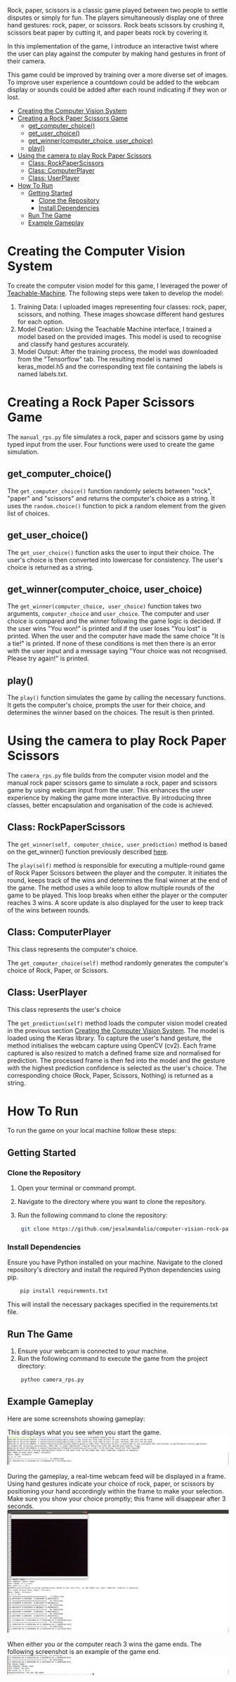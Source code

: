 
Rock, paper, scissors is a classic game played between two people to settle disputes or simply for fun. The players simultaneously display one of three hand gestures: rock, paper, or scissors. Rock beats scissors by crushing it, scissors beat paper by cutting it, and paper beats rock by covering it.

In this implementation of the game, I introduce an interactive twist where the user can play against the computer by making hand gestures in front of their camera.

This game could be improved by training over a more diverse set of images. To improve user experience a countdown could be added to the webcam display or sounds could be added after each round indicating if they won or lost. 



- [Creating the Computer Vision System](#creating-the-computer-vision-system)
- [Creating a Rock Paper Scissors Game](#creating-a-rock-paper-scissors-game)
	- [get\_computer\_choice()](#get_computer_choice)
	- [get\_user\_choice()](#get_user_choice)
	- [get\_winner(computer\_choice, user\_choice)](#get_winnercomputer_choice-user_choice)
	- [play()](#play)
- [Using the camera to play Rock Paper Scissors](#using-the-camera-to-play-rock-paper-scissors)
	- [Class: RockPaperScissors](#class-rockpaperscissors)
	- [Class: ComputerPlayer](#class-computerplayer)
	- [Class: UserPlayer](#class-userplayer)
- [How To Run](#how-to-run)
	- [Getting Started](#getting-started)
		- [Clone the Repository](#clone-the-repository)
		- [Install Dependencies](#install-dependencies)
	- [Run The Game](#run-the-game)
	- [Example Gameplay](#example-gameplay)




# Creating the Computer Vision System

To create the computer vision model for this game, I leveraged the power of [Teachable-Machine](https://teachablemachine.withgoogle.com). The following steps were taken to develop the model:

1) Training Data: I uploaded images representing four classes: rock, paper, scissors, and nothing. These images showcase different hand gestures for each option.
2) Model Creation: Using the Teachable Machine interface, I trained a model based on the provided images. This model is used to recognise and classify hand gestures accurately.
3) Model Output: After the training process, the model was downloaded from the "Tensorflow" tab. The resulting model is named keras_model.h5 and the corresponding text file containing the labels is named labels.txt.


# Creating a Rock Paper Scissors Game

The `manual_rps.py` file simulates a rock, paper and scissors game by using typed input from the user. Four functions were used to create the game simulation. 

## get_computer_choice()
The `get_computer_choice()` function randomly selects between "rock", "paper" and "scissors" and returns the computer's choice as a string. It uses the `random.choice()` function to pick a random element from the given list of choices.

## get_user_choice()
The `get_user_choice()` function asks the user to input their choice. The user's choice is then converted into lowercase for consistency. The user's choice is returned as a string.

## get_winner(computer_choice, user_choice)
The `get_winner(computer_choice, user_choice)` function takes two arguments, `computer_choice` and `user_choice`. The computer and user choice is compared and the winner following the game logic is decided. If the user wins "You won!" is printed and if the user loses "You lost" is printed. When the user and the computer have made the same choice "It is a tie!" is printed. If none of these conditions is met then there is an error with the user input and a message saying "Your choice was not recognised. Please try again!" is printed. 

## play()

The `play()` function simulates the game by calling the necessary functions. It gets the computer's choice, prompts the user for their choice, and determines the winner based on the choices. The result is then printed.

# Using the camera to play Rock Paper Scissors

The `camera_rps.py` file builds from the computer vision model and the manual rock paper scissors game to simulate a rock, paper and scissors game by using webcam input from the user. This enhances the user experience by making the game more interactive. By introducing three classes, better encapsulation and organisation of the code is achieved.

## Class: RockPaperScissors

The `get_winner(self, computer_choice, user_prediction)` method is based on the get_winner() function previously described [here](#get_winnercomputer_choice-user_choice).

The `play(self)` method is responsible for executing a multiple-round game of Rock Paper Scissors between the player and the computer. It initiates the round, keeps track of the wins and determines the final winner at the end of the game. The method uses a while loop to allow multiple rounds of the game to be played. This loop breaks when either the player or the computer reaches 3 wins. A score update is also displayed for the user to keep track of the wins between rounds. 

## Class: ComputerPlayer
This class represents the computer's choice.

The `get_computer_choice(self)` method randomly generates the computer's choice of Rock, Paper, or Scissors.

## Class: UserPlayer
This class represents the user's choice

The `get_prediction(self)` method loads the computer vision model created in the previous section [Creating the Computer Vision System](#creating-the-computer-vision-system). The model is loaded using the Keras library. To capture the user's hand gesture, the method initialises the webcam capture using OpenCV (cv2). Each frame captured is also resized to match a defined frame size and normalised for prediction. The processed frame is then fed into the model and the gesture with the highest prediction confidence is selected as the user's choice. The corresponding choice (Rock, Paper, Scissors, Nothing) is returned as a string.

# How To Run

To run the game on your local machine follow these steps:

## Getting Started

### Clone the Repository

1. Open your terminal or command prompt.
2. Navigate to the directory where you want to clone the repository.
3. Run the following command to clone the repository:

   ```bash
	git clone https://github.com/jesalmandalia/computer-vision-rock-paper-scissors.git
   ```

### Install Dependencies

Ensure you have Python installed on your machine. Navigate to the cloned repository's directory and install the required Python dependencies using pip.
``` bash
	pip install requirements.txt
```

This will install the necessary packages specified in the requirements.txt file.

## Run The Game

1. Ensure your webcam is connected to your machine.
2. Run the following command to execute the game from the project directory:
   ``` bash
	python camera_rps.py
   ```

## Example Gameplay
Here are some screenshots showing gameplay:

This displays what you see when you start the game. 
![Screenshot 1](screenshots/example_start.png)

During the gameplay, a real-time webcam feed will be displayed in a frame. Using hand gestures indicate your choice of rock, paper, or scissors by positioning your hand accordingly within the frame to make your selection. Make sure you show your choice promptly; this frame will disappear after 3 seconds.
![Screenshot 1](screenshots/example_capture.png)

When either you or the computer reach 3 wins the game ends. The following screenshot is an example of the game end.
![Screenshot 1](screenshots/example_end.png)







